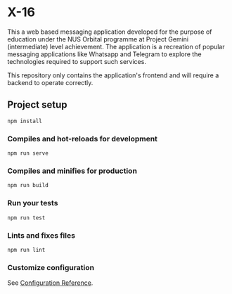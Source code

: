 # X-16
This a web based messaging application developed for the purpose of education under the NUS Orbital programme at Project Gemini (intermediate) level achievement. The application is a recreation of popular messaging applications like Whatsapp and Telegram to explore the technologies required to support such services.



This repository only contains the application's frontend and will require a backend to operate correctly.

## Project setup
```
npm install
```

### Compiles and hot-reloads for development
```
npm run serve
```

### Compiles and minifies for production
```
npm run build
```

### Run your tests
```
npm run test
```

### Lints and fixes files
```
npm run lint
```

### Customize configuration
See [Configuration Reference](https://cli.vuejs.org/config/).
